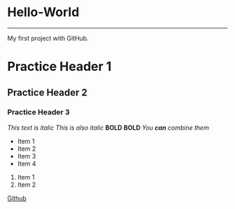 # Hello-World
---
My first project with GitHub.
# Practice Header 1
## Practice Header 2
### Practice Header 3
*This text is italic*
_This is also italic_
**BOLD**
__BOLD__
*You **can** combine them*
* Item 1
* Item 2
* Item 3
* Item 4
1. Item 1
2. Item 2


[Github](https://visawiki/pages/viewpage.action?spaceKey=VSTECH&title=Visa+Shared+Technology+Home)
